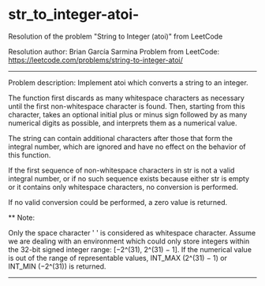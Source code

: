 # str_to_integer-atoi-
Resolution of the problem "String to Integer (atoi)" from LeetCode

Resolution author: Brian García Sarmina
Problem from LeetCode: https://leetcode.com/problems/string-to-integer-atoi/

-------------------------------------------------------------------------------------------------------------------------------
Problem description:
Implement atoi which converts a string to an integer.

The function first discards as many whitespace characters as necessary until the first non-whitespace character is found. Then, starting from this character, takes an optional initial plus or minus sign followed by as many numerical digits as possible, and interprets them as a numerical value.

The string can contain additional characters after those that form the integral number, which are ignored and have no effect on the behavior of this function.

If the first sequence of non-whitespace characters in str is not a valid integral number, or if no such sequence exists because either str is empty or it contains only whitespace characters, no conversion is performed.

If no valid conversion could be performed, a zero value is returned.

** Note:

Only the space character ' ' is considered as whitespace character.
Assume we are dealing with an environment which could only store integers within the 32-bit signed integer range: [−2^(31),  2^(31) − 1]. If the numerical value is out of the range of representable values, INT_MAX (2^(31) − 1) or INT_MIN (−2^(31)) is returned.

-------------------------------------------------------------------------------------------------------------------------------
